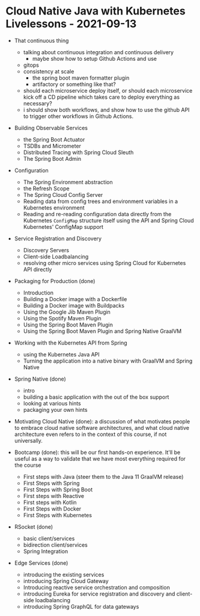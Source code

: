# Cloud Native Java with Kubernetes Livelessons  - 2021-09-13 





* That continuous thing 
	* talking about continuous integration and continuous delivery 
		* maybe show how to setup Github Actions and use 
	* gitops 
	* consistency at scale 
		* the spring boot maven formatter plugin
		* artifactory or something like that?
	* should each microservice deploy itself, or should each microservice kick off a CD pipeline which takes care to deploy everything as necessary? 
	* i should show both workflows, and show how to use the github API to trigger other workflows in Github Actions. 

* Building Observable Services 
	* the Spring Boot Actuator 
	* TSDBs and Micrometer
	* Distributed Tracing with Spring Cloud Sleuth 
	* The Spring Boot Admin 

* Configuration 
	* The Spring Environment abstraction 
	* the Refresh Scope
	* The Spring Cloud Config Server
	* Reading data from config trees and environment variables in a Kubernetes environment 
	* Reading and re-reading configuration data directly from the Kubernetes `ConfigMap` structure itself using the API and Spring Cloud Kubernetes' ConfigMap support

* Service Registration and Discovery 
	* Discovery Servers 
	* Client-side Loadbalancing 
	* resolving other micro services using Spring Cloud for Kubernetes API directly

* Packaging for Production (done)
	* Introduction 
	* Building a Docker image with a Dockerfile 
	* Building a Docker image with Buildpacks 
	* Using the Google Jib Maven Plugin
	* Using the Spotify Maven Plugin
	* Using the Spring Boot Maven Plugin
	* Using the Spring Boot Maven Plugin and Spring Native GraalVM 



* Working with the Kubernetes API from Spring 
	* using the Kubernetes Java API 
	* Turning the application into a native binary with GraalVM and Spring Native 

* Spring Native (done)
	* intro 
	* building a basic application with the out of the box support
	* looking at various hints 
	* packaging your own hints 


* Motivating Cloud Native (done): a discussion of what motivates people to embrace cloud native software architectures, and what cloud native architecture even refers to in the context of this course, if not universally. 

* Bootcamp (done): this will be our first hands-on experience. It'll be useful as a way to validate that we have most everything required for the course
	* First steps with Java (steer them to the Java 11 GraalVM release)
	* First Steps with Spring 
	* First Steps with Spring Boot
	* First steps with Reactive
	* First steps with Kotlin 
	* First Steps with Docker 
	* First Steps with Kubernetes 

* RSocket (done)
	* basic client/services
	* bidirection client/services 
	* Spring Integration 

* Edge Services  (done)
	* introducing the existing services 
	* introducing Spring Cloud Gateway
	* Introducing reactive service orchestration and composition
	* introducing Eureka for service registration and discovery and client-side loadbalancing
	* introducing Spring GraphQL for data gateways
